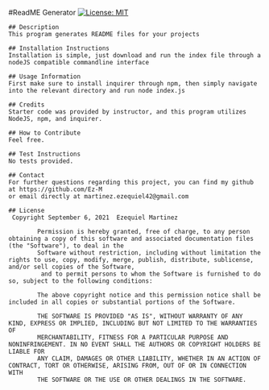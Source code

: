 #ReadME Generator                      [![License: MIT](https://img.shields.io/badge/License-MIT-yellow.svg)](https://opensource.org/licenses/MIT)

    ## Description
    This program generates README files for your projects
    
    ## Installation Instructions
    Installation is simple, just download and run the index file through a nodeJS compatible commandline interface
    
    ## Usage Information
    First make sure to install inquirer through npm, then simply navigate into the relevant directory and run node index.js

    ## Credits
    Starter code was provided by instructor, and this program utilizes NodeJS, npm, and inquirer. 
    
    ## How to Contribute
    Feel free. 
    
    ## Test Instructions
    No tests provided.

    ## Contact
    For further questions regarding this project, you can find my github at https://github.com/Ez-M 
    or email directly at martinez.ezequiel42@gmail.com

    ## License
     Copyright September 6, 2021  Ezequiel Martinez

            Permission is hereby granted, free of charge, to any person obtaining a copy of this software and associated documentation files (the "Software"), to deal in the 
            Software without restriction, including without limitation the rights to use, copy, modify, merge, publish, distribute, sublicense, and/or sell copies of the Software,
             and to permit persons to whom the Software is furnished to do so, subject to the following conditions:
            
            The above copyright notice and this permission notice shall be included in all copies or substantial portions of the Software.
            
            THE SOFTWARE IS PROVIDED "AS IS", WITHOUT WARRANTY OF ANY KIND, EXPRESS OR IMPLIED, INCLUDING BUT NOT LIMITED TO THE WARRANTIES OF 
            MERCHANTABILITY, FITNESS FOR A PARTICULAR PURPOSE AND NONINFRINGEMENT. IN NO EVENT SHALL THE AUTHORS OR COPYRIGHT HOLDERS BE LIABLE FOR
            ANY CLAIM, DAMAGES OR OTHER LIABILITY, WHETHER IN AN ACTION OF CONTRACT, TORT OR OTHERWISE, ARISING FROM, OUT OF OR IN CONNECTION WITH
            THE SOFTWARE OR THE USE OR OTHER DEALINGS IN THE SOFTWARE. 